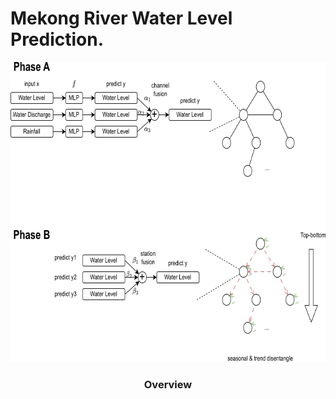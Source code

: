 # Mekong River Water Level Prediction.
<div align="center">
  <img src="assets/overview.png" height=480>
  <h3><b> Overview </b></h3>
</div>